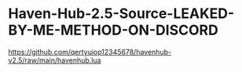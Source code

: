 # Haven-Hub-2.5-Source-LEAKED-BY-ME-METHOD-ON-DISCORD
https://github.com/qertyuiop12345678/havenhub-v2.5/raw/main/havenhub.lua
